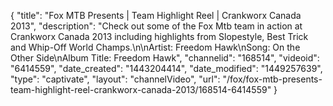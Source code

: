 {
    "title": "Fox MTB Presents | Team Highlight Reel | Crankworx Canada 2013",
    "description": "Check out some of the Fox Mtb team in action at Crankworx Canada 2013 including highlights from Slopestyle, Best Trick and Whip-Off World Champs.\n\nArtist: Freedom Hawk\nSong: On the Other Side\nAlbum Title: Freedom Hawk",
    "channelid": "168514",
    "videoid": "6414559",
    "date_created": "1443204414",
    "date_modified": "1449257639",
    "type": "captivate",
    "layout": "channelVideo",
    "url": "\/fox\/fox-mtb-presents-team-highlight-reel-crankworx-canada-2013\/168514-6414559"
}
